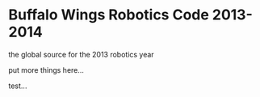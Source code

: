 Buffalo Wings Robotics Code 2013-2014
===========

the global source for the 2013 robotics year

put more things here...

test...